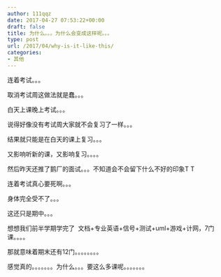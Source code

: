 ```yaml
---
author: 111qqz
date: 2017-04-27 07:53:22+00:00
draft: false
title: 为什么。。。为什么会变成这样呢。。。
type: post
url: /2017/04/why-is-it-like-this/
categories:
- 其他
---
```


连着考试。。。

取消考试周这做法就是蠢。。。

白天上课晚上考试。。。

说得好像没有考试周大家就不会复习了一样。。。

结果就只能是在白天的课上复习。。。

又影响听新的课，又影响复习。。。。



然后昨天还推了鹅厂的面试。。。不知道会不会留下什么不好的印象T T

连着考试真心要死啊。。。

身体完全受不了。。。

这还只是期中。。。

想想我们前半学期学完了  文档+专业英语+信号+测试+uml+游戏+计网，7门课。。。。

那就意味着期末还有12门。。。。。。。。

感觉真的。。。。。。。为什么。。。要这么多课呢。。。。。。。


